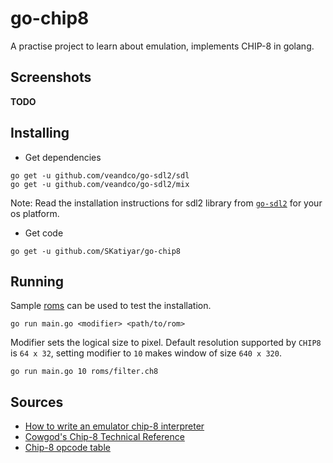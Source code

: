 # go-chip8

A practise project to learn about emulation, implements CHIP-8 in golang.

## Screenshots

**__TODO__**

## Installing

- Get dependencies

```
go get -u github.com/veandco/go-sdl2/sdl
go get -u github.com/veandco/go-sdl2/mix
```

Note: Read the installation instructions for sdl2 library from [`go-sdl2`](github.com/veandco/go-sdl2) for your os platform.

- Get code

```
go get -u github.com/SKatiyar/go-chip8
```

## Running

Sample [roms](https://github.com/SKatiyar/go-chip8/tree/master/roms) can be used to test the installation.

```
go run main.go <modifier> <path/to/rom>
```

Modifier sets the logical size to pixel. Default resolution supported by `CHIP8` is `64 x 32`, setting modifier to `10` makes window of size `640 x 320`.

```
go run main.go 10 roms/filter.ch8
```

## Sources

- [How to write an emulator chip-8 interpreter](http://www.multigesture.net/articles/how-to-write-an-emulator-chip-8-interpreter/)
- [Cowgod's Chip-8 Technical Reference](http://devernay.free.fr/hacks/chip8/C8TECH10.HTM)
- [Chip-8 opcode table](https://en.wikipedia.org/wiki/CHIP-8)
